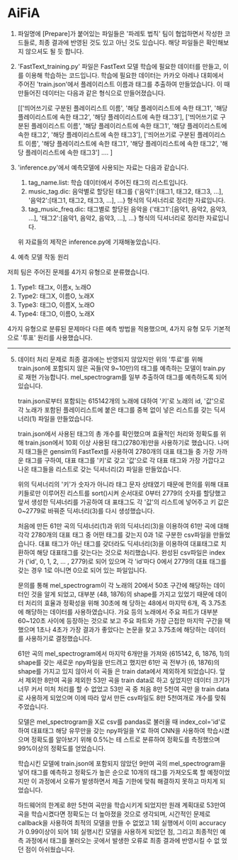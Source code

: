 # AiFiA

1. 파일명에 [Prepare]가 붙어있는 파일들은 '파레토 법칙' 팀이 협업하면서 작성한 코드들로, 최종 결과에 반영된 것도 있고 아닌 것도 있습니다. 
   해당 파일들은 확인해보지 않으셔도 될 듯 합니다.

2. 'FastText_training.py' 파일은 FastText 모델 학습에 필요한 데이터를 만들고, 이를 이용해 학습하는 코드입니다. 
   학습에 필요한 데이터는 카카오 아레나 대회에서 주어진 'train.json'에서 플레이리스트 이름과 태그를 추출하여 만들었습니다.
   이 때 만들어진 데이터는 다음과 같은 형식으로 만들어졌습니다.
   
   [['띄어쓰기로 구분된 플레이리스트 이름', '해당 플레이리스트에 속한 태그1', 
   '해당 플레이리스트에 속한 태그2', '해당 플레이리스트에 속한 태그3'],
    ['띄어쓰기로 구분된 플레이리스트 이름', '해당 플레이리스트에 속한 태그1',
    '해당 플레이리스트에 속한 태그2', '해당 플레이리스트에 속한 태그3'],
    ['띄어쓰기로 구분된 플레이리스트 이름', '해당 플레이리스트에 속한 태그1', 
    '해당 플레이리스트에 속한 태그2', '해당 플레이리스트에 속한 태그3'] .... ]

3. 'inference.py'에서 예측모델에 사용되는 자료는 다음과 같습니다. 

    1) tag_name.list: 학습 데이터에서 주어진 태그의 리스트입니다.
    2) music_tag.dic: 음악별로 할당된 태그를 {'음악1':[태그1, 태그2, 태그3, ...], 
    '음악2':[태그1, 태그2, 태그3, ...], ...} 형식의 딕셔너리로 정리한 자료입니다.
    3) tag_music_freq.dic: 태그별로 할당된 음악을 {'태그1':[음악1, 음악2, 음악3, ...],
    '태그2':[음악1, 음악2, 음악3, ...], ...} 형식의 딕셔너리로 정리한 자료입니다.
    
    위 자료들의 제작은 inference.py에 기재해놓았습니다.

4. 예측 모델 작동 원리

  저희 팀은 주어진 문제를 4가지 유형으로 분류했습니다. 
  
  1) Type1: 태그x, 이름x, 노래O
  2) Type2: 태그X, 이름O, 노래X
  3) Type3: 태그O, 이름X, 노래O
  4) Type4: 태그O, 이름O, 노래X
  
  4가지 유형으로 분류된 문제마다 다른 예측 방법을 적용했으며, 4가지 유형 모두 기본적으로 '투표' 원리를 사용했습니다.

---------------------------------------------------------------------------------------------------------------------------------------------------------------------------------

5. 데이터 처리 문제로 최종 결과에는 반영되지 않았지만 위의 '투료'를 위해 train.json에 포함되지 않은 곡들(약 9~10만)의 태그를 예측하는 모델이 train.py로 재현 가능합니다.
   mel_spectrogram를 일부 추출하여 태그를 예측하도록 되어 있습니다.
   
   train.json로부터 포함되는 615142개의 노래에 대하여 '키'로 노래의 id, '값'으로 각 노래가 포함된 플레이리스트에 붙은 태그를 중복 없이 넣은 리스트를 갖는 딕셔너리(1) 파일을 만들었습니다.
   
   train.json에서 사용된 태그의 총 개수를 확인했으며 효율적인 처리와 정확도를 위해 train.json에서 10회 이상 사용된 태그(2780개)만을 사용하기로 했습니다.
   나머지 태그들은 gensim의 FastText를 사용하여 2780개의 대표 태그들 중 가장 가까운 태그를 구하여, 대표 태그를 '키'로 갖고 '값'으로 각 대표 태그와 가장 가깝다고 나온 태그들을 리스트로 갖는   딕셔너리(2) 파일을 만들었습니다.
   
   위의 딕셔너리의 '키'가 숫자가 아니라 태그 문자 상태였기 때문에 편의를 위해 대표 키들로만 이루어진 리스트를 sort()시켜 순서대로 0부터 2779의 숫자를 할당했고 앞서 생성한 딕셔너리를 가공하여 대   표태그도 각 '값'의 리스트에 넣어주고 키 값은 0~2779로 바꿔준 딕셔너리(3)를 다시 생성했습니다.
   
   처음에 만든 61만 곡의 딕셔너리(1)과 위의 딕셔너리(3)을 이용하여 61만 곡에 대해 각각 2780개의 대표 태그 중 어떤 태그를 갖는지 0과 1로 구분한 csv파일을 만들었습니다.
   대표 태그가 아닌 태그를 갖더라도 딕셔너리(3)을 이용하여 대표태그로 치환하여 해당 대표태그를 갖는다는 것으로 처리했습니다.
   완성된 csv파일은 index가 ('id', 0, 1, 2, ... , 2779)로 되어 있으며 각 'id'마다 0에서 2779의 대표 태그를 갖는 경우 1로 아니면 0으로 되어 있는 파일입니다.
   
   문의를 통해 mel_spectrogram이 각 노래의 20에서 50초 구간에 해당하는 데이터인 것을 알게 되었고, 대부분 (48, 1876)의 shape를 가지고 있었기 때문에 데이터 처리의 효율과 정확성을 위해 30초에 해   당하는 48에서 마지막 6개, 즉 3.75초에 해당하는 데이터를 사용하였습니다. 가요 등의 노래에서 주요 파트가 대부분 60~120초 사이에 등장하는 것으로 보고 주요 파트와 가장 근접한 마지막 구간을 택   했으며 1초나 4초가 가장 결과가 좋았다는 논문을 찾고 3.75초에 해당하는 데이터를 사용하기로 결정했습니다.
   
   61만 곡의 mel_spectrogram에서 마지막 6개만을 가져와 (615142, 6, 1876, 1)의 shape를 갖는 새로운 npy파일을 만드려고 했지만 61만 곡 전부가 (6, 1876)의 shape를 가지고 있지 않아서 이 곡들   은 train data에서 제외하게 되었습니다. 앞서 제외한 8만여 곡을 제외한 53만 곡을 train data로 하고 싶었지만 데이터 크기가 너무 커서 미처 처리를 할 수 없었고 53만 곡 중 처음 8만 5천여 곡만   을 train data로 사용하게 되었으며 이에 따라 앞서 만든 csv파일도 8만 5천여개로 개수를 맞춰주었습니다.
   
   모델은 mel_spectrogram을 X로 csv를 pandas로 불러올 때 index_col='id'로 하여 대표태그 해당 유무만을 갖는 npy파일을 Y로 하여 CNN을 사용하여 학습시켰으며 정확도를 알아보기 위해 0.5%는 테   스트로 분류하여 정확도를 측정했으며 99%이상의 정확도를 얻었습니다.
   
   학습시킨 모델에 train.json에 포함되지 않았던 9만여 곡의 mel_spectrogram을 넣어 태그를 예측하고 정확도가 높은 순으로 10개의 태그를 가져오도록 할 예정이었지만 이 과정에서 오류가 발생하면서   제출 기한에 맞춰 해결하지 못하고 마치게 되었습니다.
   
   하드웨어의 한계로 8만 5천여 곡만을 학습시키게 되었지만 원래 계획대로 53만여 곡을 학습시켰다면 정확도는 더 높아졌을 것으로 생각되며, 시간적인 문제로 callback을 사용하여 최적의 모델을 만들   수 없었고 1회 실행에서 이미 accuracy가 0.99이상이 되어 1회 실행시킨 모델을 사용하게 되었던 점, 그리고 최종적인 예측 과정에서 태그를 불러오는 곳에서 발생한 오류로 최종 결과에 반영시킬 수 없   었던 점이 아쉬웠습니다.
   
   
  
    

